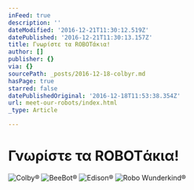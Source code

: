 ```yaml
---
inFeed: true
description: ''
dateModified: '2016-12-21T11:30:12.519Z'
datePublished: '2016-12-21T11:30:13.157Z'
title: Γνωρίστε τα ROBOTάκια!
author: []
publisher: {}
via: {}
sourcePath: _posts/2016-12-18-colbyr.md
hasPage: true
starred: false
datePublishedOriginal: '2016-12-18T11:53:38.354Z'
url: meet-our-robots/index.html
_type: Article

---
```

# Γνωρίστε τα ROBOTάκια!
![Colby®](https://the-grid-user-content.s3-us-west-2.amazonaws.com/594c6326-5c14-47c0-8a5a-913012448aae.png)
![BeeBot®](https://the-grid-user-content.s3-us-west-2.amazonaws.com/09150a2c-e6cc-4d1e-8be6-b8cba2846c54.gif)
![Edison®](https://the-grid-user-content.s3-us-west-2.amazonaws.com/fac763ea-66fb-45fa-9893-157b717d1f21.jpg)
![Robo Wunderkind®](https://the-grid-user-content.s3-us-west-2.amazonaws.com/d77aa348-5d10-4483-817f-62f0b723bbf4.png)